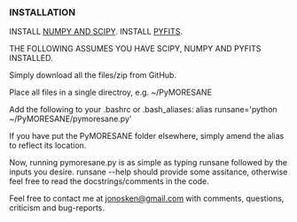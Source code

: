 ### INSTALLATION

INSTALL [NUMPY AND SCIPY](http://www.scipy.org/install.html). 
INSTALL [PYFITS](http://www.stsci.edu/institute/software_hardware/pyfits/Download).

THE FOLLOWING ASSUMES YOU HAVE SCIPY, NUMPY AND PYFITS INSTALLED.

Simply download all the files/zip from GitHub.

Place all files in a single directroy, e.g. ~/PyMORESANE

Add the following to your .bashrc or .bash_aliases:
alias runsane='python ~/PyMORESANE/pymoresane.py'

If you have put the PyMORESANE folder elsewhere, simply amend the alias to reflect its location.

Now, running pymoresane.py is as simple as typing runsane followed by the inputs you desire. runsane --help should provide some assitance, otherwise feel free to read the docstrings/comments in the code.

Feel free to contact me at jonosken@gmail.com with comments, questions, criticism and bug-reports. 




